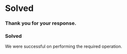 <properties
      pageTitle="Solved"
      description="Solved"
      service="Microsoft.Storage"
      resource="Microsoft.Storage/storageAccounts"
      authors="yoginm"
      ms.author="yomashru"
      displayOrder=""
      selfHelpType="TSG_Content"
      supportTopicIds=""
      resourceTags=""
      productPesIds=""
      cloudEnvironments="public, fairfax, usnat, ussec"
      articleId="dd0506a7-c26b-451c-b740-035add194c6b"
      ownershipId="StorageMediaEdge_AccountManagement"
/>

# Solved

### Thank you for your response.
###  Solved
We were successful on performing the required operation.
